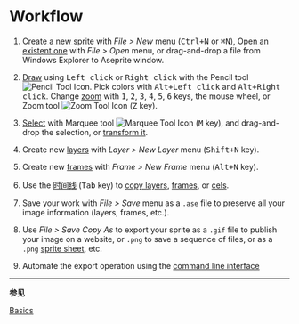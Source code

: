 # Workflow

1. [Create a new sprite](new-sprite.md) with _File > New_ menu (<kbd>Ctrl+N</kbd> or <kbd>⌘N</kbd>),
   [Open an existent one](open.md) with _File > Open_ menu, or drag-and-drop a file from
   Windows Explorer to Aseprite window.

1. [Draw](drawing.md) using <kbd>Left click</kbd> or <kbd>Right click</kbd> with the Pencil tool ![Pencil Tool Icon](tools/pencil-tool.png).
   Pick colors with <kbd>Alt+Left click</kbd> and <kbd>Alt+Right click</kbd>. Change
   [zoom](zoom.md) with <kbd>1</kbd>, <kbd>2</kbd>, <kbd>3</kbd>, <kbd>4</kbd>, <kbd>5</kbd>, <kbd>6</kbd> keys,
   the mouse wheel, or Zoom tool ![Zoom Tool Icon](tools/zoom-tool.png) (<kbd>Z</kbd> key).

1. [Select](selecting.md) with Marquee tool ![Marquee Tool Icon](tools/marquee-tool.png) (<kbd>M</kbd> key),
   and drag-and-drop the selection, or [transform it](transformations.md).

1. Create new [layers](layers.md) with _Layer > New Layer_ menu (<kbd>Shift+N</kbd> key).

1. Create new [frames](animation.md) with _Frame > New Frame_ menu (<kbd>Alt+N</kbd> key).

1. Use the [时间线](timeline.md) (<kbd>Tab</kbd> key) to [copy layers](copy-layers.md), [frames](copy-frames.md), or [cels](copy-cels.md).

1. Save your work with _File > Save_ menu as a `.ase` file to preserve
   all your image information (layers, frames, etc.).

1. Use _File > Save Copy As_ to export your sprite as a `.gif` file to
   publish your image on a website, or `.png` to save a sequence of
   files, or as a `.png` [sprite sheet](sprite-sheet.md), etc.

1. Automate the export operation using the [command line interface](cli.md)

---

**参见**

[Basics](basics.md)
